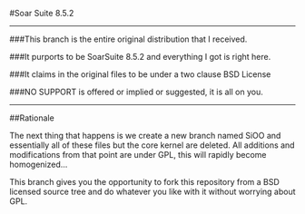 #Soar Suite 8.5.2

***

###This branch is the entire original distribution that I received. 

###It purports to be SoarSuite 8.5.2 and everything I got is right here. 

###It claims in the original files to be under a two clause BSD License

###NO SUPPORT is offered or implied or suggested, it is all on you.

***

##Rationale

The next thing that happens is we create a new branch named SiOO and
essentially all of these files but the core kernel are deleted. All
additions and modifications from that point are under GPL, this will
rapidly become homogenized...

This branch gives you the opportunity to fork this repository from a 
BSD licensed source tree and do whatever you like with it without 
worrying about GPL.
